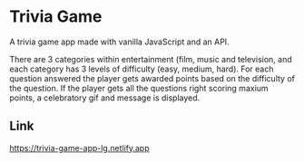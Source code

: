 # Trivia Game

A trivia game app made with vanilla JavaScript and an API.

There are 3 categories within entertainment (film, music and television, and each category has 3 levels of difficulty (easy, medium, hard). For each question answered the player gets awarded points based on the difficulty of the question. If the player gets all the questions right scoring maxium points, a celebratory
gif and message is displayed.

## Link

https://trivia-game-app-lg.netlify.app
